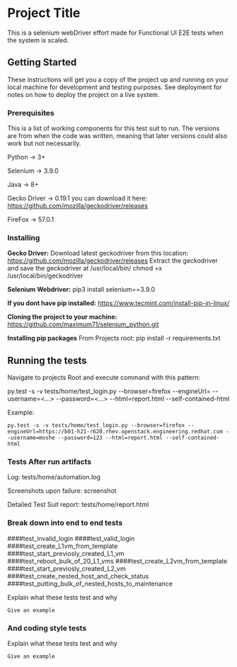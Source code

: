 # Project Title

This is a selenium webDriver effort made for Functional UI E2E tests when the system is scaled. 

## Getting Started

These instructions will get you a copy of the project up and running on your local machine for development and testing purposes. See deployment for notes on how to deploy the project on a live system.

### Prerequisites
This is a list of working components for this test suit to run. The versions are from when the code was written, meaning
that later versions could also work but not necessarily.

Python -> 3+

Selenium -> 3.9.0

Java -> 8+

Gecko Driver -> 0.19.1  you can download it here: https://github.com/mozilla/geckodriver/releases

FireFox -> 57.0.1 


### Installing
**Gecko Driver:**
Download latest	geckodriver	from this location:
https://github.com/mozilla/geckodriver/releases
Extract	the	geckodriver	and	save	the	geckodriver	at	/usr/local/bin/
chmod +x /usr/local/bin/geckodriver

**Selenium Webdriver:**
pip3 install selenium==3.9.0

**If you dont have pip installed:**
https://www.tecmint.com/install-pip-in-linux/

**Cloning the project to your machine:**
https://github.com/maximum71/selenium_python.git

**Installing pip packages**
From Projects root:
pip install -r requirements.txt


## Running the tests

Navigate to projects Root and execute command with this pattern:

py.test -s -v tests/home/test_login.py --browser=firefox --engineUrl=<url> --username=<...> --password=<...> --html=report.html --self-contained-html

Example:
```
py.test -s -v tests/home/test_login.py --browser=firefox --engineUrl=https://b01-h21-r620.rhev.openstack.engineering.redhat.com --username=moshe --password=123 --html=report.html --self-contained-html
```

### Tests After run artifacts

Log:
tests/home/automation.log

Screenshots upon failure:
screenshot

Detailed Test Suit report:
tests/home/report.html

### Break down into end to end tests

####test_invalid_login
####test_valid_login
####test_create_L1vm_from_template
####test_start_previosly_created_L1_vm
####test_reboot_bulk_of_20_L1_vms
####test_create_L2vm_from_template
####test_start_previosly_created_L2_vm
####test_create_nested_host_and_check_status
####test_putting_bulk_of_nested_hosts_to_maintenance

Explain what these tests test and why

```
Give an example
```

### And coding style tests

Explain what these tests test and why

```
Give an example
```
